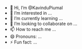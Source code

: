 - 👋 Hi, I’m @KavinduPiumal
- 👀 I’m interested in ...
- 🌱 I’m currently learning ...
- 💞️ I’m looking to collaborate on ...
- 📫 How to reach me ...
- 😄 Pronouns: ...
- ⚡ Fun fact: ...

<!---
KavinduPiumal/KavinduPiumal is a ✨ special ✨ repository because its `README.md` (this file) appears on your GitHub profile.
You can click the Preview link to take a look at your changes.
--->
